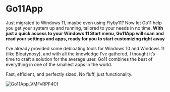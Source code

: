 # Go11App

Just migrated to Windows 11, maybe even using Flyby11? Now let Go11 help you get your system up and running, tailored to your needs in no time. 
**With just a quick access to your Windows 11 Start menu, Go11App will scan and read your settings and apps, ready for you to start customizing right away**

I’ve already provided some debloating tools for Windows 10 and Windows 11 (like Bloatynosy), and with all the knowledge I’ve gathered, I thought it’s time to craft a solution for the average user. Go11 combines the best of everything in one of the smallest apps in the world.

Fast, efficient, and perfectly sized. No fluff, just functionality.


![Go11App_VMFvRPF4Cf](https://github.com/user-attachments/assets/337583e6-d089-4d8e-b0e8-58248b6826c0)

